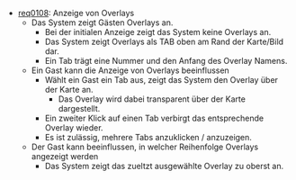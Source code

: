 * [req0108](https://github.com/PolitAktiv/politaktiv-requirements/tree/master/de/requirements/req0108.md): Anzeige von Overlays
  * Das System zeigt Gästen Overlays an.
    * Bei der initialen Anzeige zeigt das System keine Overlays an.
    * Das System zeigt Overlays als TAB oben am Rand der Karte/Bild dar.
    * Ein Tab trägt eine Nummer und den Anfang des Overlay Namens.
  * Ein Gast kann die Anzeige von Overlays beeinflussen 
    * Wählt ein Gast ein Tab aus, zeigt das System den Overlay über der Karte an. 
      * Das Overlay wird dabei transparent über der Karte dargestellt.
    * Ein zweiter Klick auf einen Tab verbirgt das entsprechende Overlay wieder.  
    * Es ist zulässig, mehrere Tabs anzuklicken / anzuzeigen.
  * Der Gast kann beeinflussen, in welcher Reihenfolge Overlays angezeigt werden
    * Das System zeigt das zueltzt ausgewählte Overlay zu oberst an.